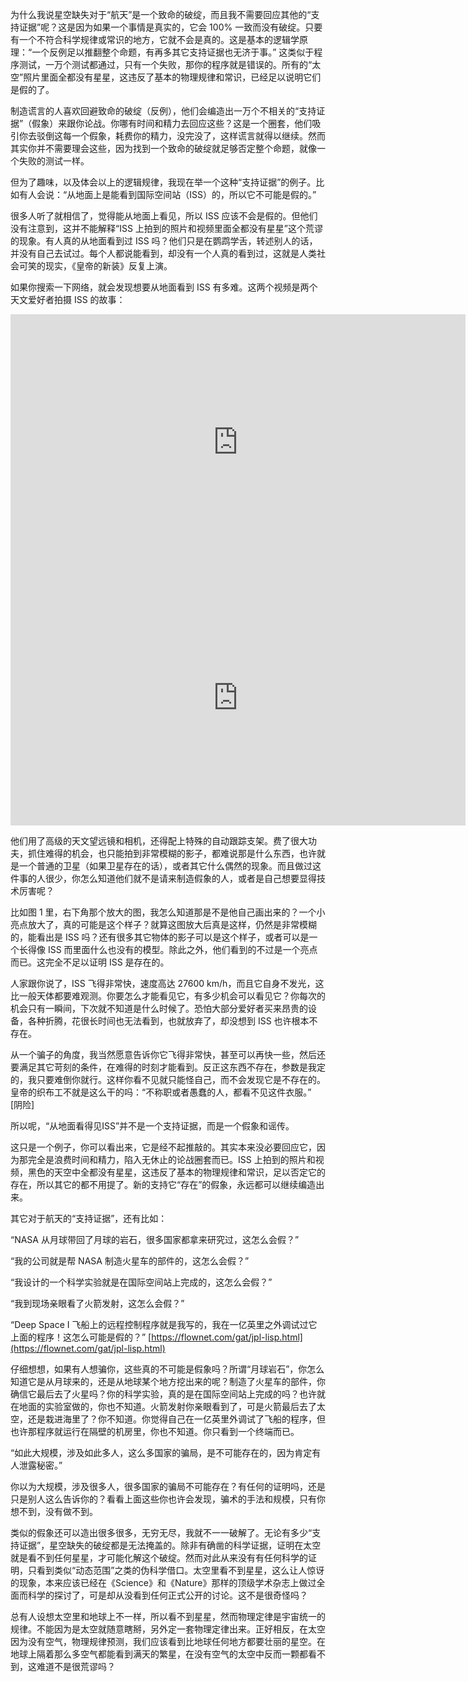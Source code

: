 为什么我说星空缺失对于“航天”是一个致命的破绽，而且我不需要回应其他的“支持证据”呢？这是因为如果一个事情是真实的，它会 100% 一致而没有破绽。只要有一个不符合科学规律或常识的地方，它就不会是真的。这是基本的逻辑学原理：“一个反例足以推翻整个命题，有再多其它支持证据也无济于事。” 这类似于程序测试，一万个测试都通过，只有一个失败，那你的程序就是错误的。所有的“太空”照片里面全都没有星星，这违反了基本的物理规律和常识，已经足以说明它们是假的了。

制造谎言的人喜欢回避致命的破绽（反例），他们会编造出一万个不相关的“支持证据”（假象）来跟你论战。你哪有时间和精力去回应这些？这是一个圈套，他们吸引你去驳倒这每一个假象，耗费你的精力，没完没了，这样谎言就得以继续。然而其实你并不需要理会这些，因为找到一个致命的破绽就足够否定整个命题，就像一个失败的测试一样。

但为了趣味，以及体会以上的逻辑规律，我现在举一个这种“支持证据”的例子。比如有人会说：“从地面上是能看到国际空间站（ISS）的，所以它不可能是假的。”

很多人听了就相信了，觉得能从地面上看见，所以 ISS 应该不会是假的。但他们没有注意到，这并不能解释“ISS 上拍到的照片和视频里面全都没有星星”这个荒谬的现象。有人真的从地面看到过 ISS 吗？他们只是在鹦鹉学舌，转述别人的话，并没有自己去试过。每个人都说能看到，却没有一个人真的看到过，这就是人类社会可笑的现实，《皇帝的新装》反复上演。

如果你搜索一下网络，就会发现想要从地面看到 ISS 有多难。这两个视频是两个天文爱好者拍摄 ISS 的故事：

<div id="youtube2-q_ADBlrIRsM" class="youtube-wrap" data-attrs="{&quot;videoId&quot;:&quot;q_ADBlrIRsM&quot;,&quot;startTime&quot;:null,&quot;endTime&quot;:null}">

<div class="youtube-inner"><iframe src="https://www.youtube-nocookie.com/embed/q_ADBlrIRsM?rel=0&amp;autoplay=0&amp;showinfo=0&amp;enablejsapi=0" frameborder="0" loading="lazy" gesture="media" allow="autoplay; fullscreen" allowautoplay="true" allowfullscreen="true" width="728" height="409"></iframe></div>


<div id="youtube2-0yuQOO2jA1I" class="youtube-wrap" data-attrs="{&quot;videoId&quot;:&quot;0yuQOO2jA1I&quot;,&quot;startTime&quot;:null,&quot;endTime&quot;:null}">

<div class="youtube-inner"><iframe src="https://www.youtube-nocookie.com/embed/0yuQOO2jA1I?rel=0&amp;autoplay=0&amp;showinfo=0&amp;enablejsapi=0" frameborder="0" loading="lazy" gesture="media" allow="autoplay; fullscreen" allowautoplay="true" allowfullscreen="true" width="728" height="409"></iframe></div>


他们用了高级的天文望远镜和相机，还得配上特殊的自动跟踪支架。费了很大功夫，抓住难得的机会，也只能拍到非常模糊的影子，都难说那是什么东西，也许就是一个普通的卫星（如果卫星存在的话），或者其它什么偶然的现象。而且做过这件事的人很少，你怎么知道他们就不是请来制造假象的人，或者是自己想要显得技术厉害呢？

比如图 1 里，右下角那个放大的图，我怎么知道那是不是他自己画出来的？一个小亮点放大了，真的可能是这个样子？就算这图放大后真是这样，仍然是非常模糊的，能看出是 ISS 吗？还有很多其它物体的影子可以是这个样子，或者可以是一个长得像 ISS 而里面什么也没有的模型。除此之外，他们看到的不过是一个亮点而已。这完全不足以证明 ISS 是存在的。

人家跟你说了，ISS 飞得非常快，速度高达 27600 km/h，而且它自身不发光，这比一般天体都要难观测。你要怎么才能看见它，有多少机会可以看见它？你每次的机会只有一瞬间，下次就不知道是什么时候了。恐怕大部分爱好者买来昂贵的设备，各种折腾，花很长时间也无法看到，也就放弃了，却没想到 ISS 也许根本不存在。

从一个骗子的角度，我当然愿意告诉你它飞得非常快，甚至可以再快一些，然后还要满足其它苛刻的条件，在难得的时刻才能看到。反正这东西不存在，参数是我定的，我只要难倒你就行。这样你看不见就只能怪自己，而不会发现它是不存在的。皇帝的织布工不就是这么干的吗：“不称职或者愚蠢的人，都看不见这件衣服。” [阴险]

所以呢，“从地面看得见ISS”并不是一个支持证据，而是一个假象和谣传。

这只是一个例子，你可以看出来，它是经不起推敲的。其实本来没必要回应它，因为那完全是浪费时间和精力，陷入无休止的论战圈套而已。ISS 上拍到的照片和视频，黑色的天空中全都没有星星，这违反了基本的物理规律和常识，足以否定它的存在，所以其它的都不用提了。新的支持它“存在”的假象，永远都可以继续编造出来。

其它对于航天的“支持证据”，还有比如：

“NASA 从月球带回了月球的岩石，很多国家都拿来研究过，这怎么会假？”

“我的公司就是帮 NASA 制造火星车的部件的，这怎么会假？”

“我设计的一个科学实验就是在国际空间站上完成的，这怎么会假？”

“我到现场亲眼看了火箭发射，这怎么会假？”

<span>“Deep Space I 飞船上的远程控制程序就是我写的，我在一亿英里之外调试过它上面的程序！这怎么可能是假的？”</span> [https://flownet.com/gat/jpl-lisp.html](https://flownet.com/gat/jpl-lisp.html)

仔细想想，如果有人想骗你，这些真的不可能是假象吗？所谓“月球岩石”，你怎么知道它是从月球来的，还是从地球某个地方挖出来的呢？制造了火星车的部件，你确信它最后去了火星吗？你的科学实验，真的是在国际空间站上完成的吗？也许就在地面的实验室做的，你也不知道。火箭发射你亲眼看到了，可是火箭最后去了太空，还是栽进海里了？你不知道。你觉得自己在一亿英里外调试了飞船的程序，但也许那程序就运行在隔壁的机房里，你也不知道。你只看到一个终端而已。

“如此大规模，涉及如此多人，这么多国家的骗局，是不可能存在的，因为肯定有人泄露秘密。”

你以为大规模，涉及很多人，很多国家的骗局不可能存在？有任何的证明吗，还是只是别人这么告诉你的？看看上面这些你也许会发现，骗术的手法和规模，只有你想不到，没有做不到。

类似的假象还可以造出很多很多，无穷无尽，我就不一一破解了。无论有多少“支持证据”，星空缺失的破绽都是无法掩盖的。除非有确凿的科学证据，证明在太空就是看不到任何星星，才可能化解这个破绽。然而对此从来没有有任何科学的证明，只看到类似“动态范围”之类的伪科学借口。太空里看不到星星，这么让人惊讶的现象，本来应该已经在《Science》和《Nature》那样的顶级学术杂志上做过全面而科学的探讨了，可是却从没看到任何正式公开的讨论。这不是很奇怪吗？

总有人设想太空里和地球上不一样，所以看不到星星，然而物理定律是宇宙统一的规律。不能因为是太空就随意瞎掰，另外定一套物理定律出来。正好相反，在太空因为没有空气，物理规律预测，我们应该看到比地球任何地方都要壮丽的星空。在地球上隔着那么多空气都能看到满天的繁星，在没有空气的太空中反而一颗都看不到，这难道不是很荒谬吗？
